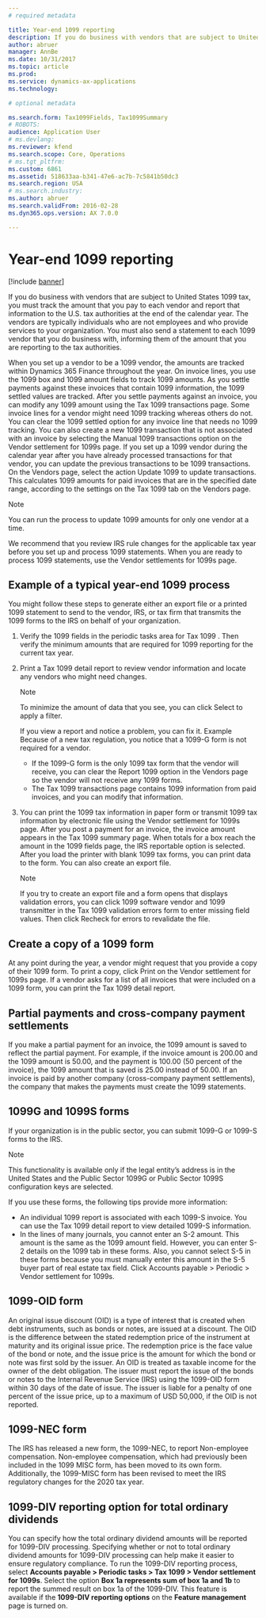 ```yaml
---
# required metadata

title: Year-end 1099 reporting
description: If you do business with vendors that are subject to United States 1099 tax, you must track the amount that you pay to each vendor and report that information to the US tax authorities at the end of the calendar year. T
author: abruer
manager: AnnBe
ms.date: 10/31/2017
ms.topic: article
ms.prod: 
ms.service: dynamics-ax-applications
ms.technology: 

# optional metadata

ms.search.form: Tax1099Fields, Tax1099Summary
# ROBOTS: 
audience: Application User
# ms.devlang: 
ms.reviewer: kfend
ms.search.scope: Core, Operations
# ms.tgt_pltfrm: 
ms.custom: 6861
ms.assetid: 518633aa-b341-47e6-ac7b-7c5841b50dc3
ms.search.region: USA
# ms.search.industry: 
ms.author: abruer
ms.search.validFrom: 2016-02-28
ms.dyn365.ops.version: AX 7.0.0

---
```


# Year-end 1099 reporting

[!include [banner](../includes/banner.md)]

If you do business with vendors that are subject to United States 1099 tax, you must track the amount that you pay to each vendor and report that information to the U.S. tax authorities at the end of the calendar year. The vendors are typically individuals who are not employees and who provide services to your organization. You must also send a statement to each 1099 vendor that you do business with, informing them of the amount that you are reporting to the tax authorities.

When you set up a vendor to be a 1099 vendor, the amounts are tracked within Dynamics 365 Finance throughout the year. On invoice lines, you use the 1099 box and 1099 amount fields to track 1099 amounts. As you settle payments against these invoices that contain 1099 information, the 1099 settled values are tracked.
After you settle payments against an invoice, you can modify any 1099 amount using the Tax 1099 transactions page. Some invoice lines for a vendor might need 1099 tracking whereas others do not. You can clear the 1099 settled option for any invoice line that needs no 1099 tracking. You can also create a new 1099 transaction that is not associated with an invoice by selecting the Manual 1099 transactions option on the Vendor settlement for 1099s page. If you set up a 1099 vendor during the calendar year after you have already processed transactions for that vendor, you can update the previous transactions to be 1099 transactions. On the Vendors page, select the action Update 1099 to update transactions. This calculates 1099 amounts for paid invoices that are in the specified date range, according to the settings on the Tax 1099 tab on the Vendors page.
> [!NOTE]
> You can run the process to update 1099 amounts for only one vendor at a time. 

We recommend that you review IRS rule changes for the applicable tax year before you set up and process 1099 statements. When you are ready to process 1099 statements, use the Vendor settlements for 1099s page.

## Example of a typical year-end 1099 process
You might follow these steps to generate either an export file or a printed 1099 statement to send to the vendor, IRS, or tax firm that transmits the 1099 forms to the IRS on behalf of your organization.
1. Verify the 1099 fields in the periodic tasks area for Tax 1099 . Then verify the minimum amounts that are required for 1099 reporting for the current tax year.
2. Print a Tax 1099 detail report  to review vendor information and locate any vendors who might need changes.
   > [!NOTE]
   > To minimize the amount of data that you see, you can click Select to apply a filter.
   > 
   > If you view a report and notice a problem, you can fix it. Example Because of a new tax regulation, you notice that a 1099-G form is not required for a vendor.
   > -   If the 1099-G form is the only 1099 tax form that the vendor will receive, you can clear the Report 1099 option in the Vendors page so the vendor will not receive any 1099 forms.
   > -   The Tax 1099 transactions page contains 1099 information from paid invoices, and you can modify that information.

3. You can print the 1099 tax information in paper form or transmit 1099 tax information by electronic file using the Vendor settlement for 1099s page. After you post a payment for an invoice, the invoice amount appears in the Tax 1099 summary page. When totals for a box reach the amount in the 1099 fields page, the IRS reportable option is selected. After you load the printer with blank 1099 tax forms, you can print data to the form. You can also create an export file.
   > [!NOTE]
   > If you try to create an export file and a form opens that displays validation errors, you can click 1099 software vendor and 1099 transmitter in the Tax 1099 validation errors form to enter missing field values. Then click Recheck for errors to revalidate the file. 

## Create a copy of a 1099 form
At any point during the year, a vendor might request that you provide a copy of their 1099 form. To print a copy, click Print on the Vendor settlement for 1099s page. If a vendor asks for a list of all invoices that were included on a 1099 form, you can print the Tax 1099 detail report.

## Partial payments and cross-company payment settlements
If you make a partial payment for an invoice, the 1099 amount is saved to reflect the partial payment. For example, if the invoice amount is 200.00 and the 1099 amount is 50.00, and the payment is 100.00 (50 percent of the invoice), the 1099 amount that is saved is 25.00 instead of 50.00. If an invoice is paid by another company (cross-company payment settlements), the company that makes the payments must create the 1099 statements.

## 1099G and 1099S forms
If your organization is in the public sector, you can submit 1099-G or 1099-S forms to the IRS.
> [!NOTE]
> This functionality is available only if the legal entity’s address is in the United States and the Public Sector 1099G or Public Sector 1099S configuration keys are selected.

If you use these forms, the following tips provide more information:
-   An individual 1099 report is associated with each 1099-S invoice. You can use the Tax 1099 detail report to view detailed 1099-S information.
-   In the lines of many journals, you cannot enter an S-2 amount. This amount is the same as the 1099 amount field. However, you can enter S-2 details on the 1099 tab in these forms. Also, you cannot select S-5 in these forms because you must manually enter this amount in the S-5 buyer part of real estate tax field. Click Accounts payable &gt; Periodic &gt; Vendor settlement for 1099s.

## 1099-OID form
An original issue discount (OID) is a type of interest that is created when debt instruments, such as bonds or notes, are issued at a discount. The OID is the difference between the stated redemption price of the instrument at maturity and its original issue price. The redemption price is the face value of the bond or note, and the issue price is the amount for which the bond or note was first sold by the issuer. An OID is treated as taxable income for the owner of the debt obligation. The issuer must report the issue of the bonds or notes to the Internal Revenue Service (IRS) using the 1099-OID form within 30 days of the date of issue. The issuer is liable for a penalty of one percent of the issue price, up to a maximum of USD 50,000, if the OID is not reported.

## 1099-NEC form
The IRS has released a new form, the 1099-NEC, to report Non-employee compensation. Non-employee compensation, which had previously been included in the 1099 MISC form, has been moved to its own form. Additionally, the 1099-MISC form has been revised to meet the IRS regulatory changes for the 2020 tax year.

## 1099-DIV reporting option for total ordinary dividends
You can specify how the total ordinary dividend amounts will be reported for 1099-DIV processing. Specifying whether or not to total ordinary dividend amounts for 1099-DIV processing can help make it easier to ensure regulatory compliance. To run the 1099-DIV reporting process, select **Accounts payable > Periodic tasks > Tax 1099 > Vendor settlement for 1099s**. Select the option **Box 1a represents sum of box 1a and 1b** to report the summed result on box 1a of the 1099-DIV. This feature is available if the **1099-DIV reporting options** on the **Feature management** page is turned on.




